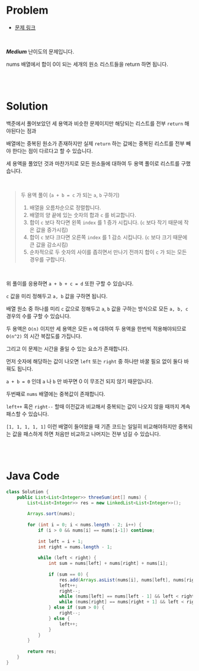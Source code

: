 # Problem

- [문제 링크](https://leetcode.com/problems/3sum/)

<br>

*__Medium__* 난이도의 문제입니다.

nums 배열에서 합이 0이 되는 세개의 원소 리스트들을 return 하면 됩니다.

<br><br>

# Solution

백준에서 풀어보았던 세 용액과 비슷한 문제이지만 해당되는 리스트를 전부 `return` 해야된다는 점과

배열에는 중복된 원소가 존재하지만 실제 `return` 하는 값에는 중복된 리스트를 전부 빼야 한다는 점이 다르다고 할 수 있습니다.

세 용액을 풀었던 것과 마찬가지로 모든 원소들에 대하여 두 용액 풀이로 리스트를 구했습니다.

<br>

> 두 용액 풀이 (`a + b = c` 가 되는 `a`, `b` 구하기)
> 1. 배열을 오름차순으로 정렬합니다.
> 2. 배열의 양 끝에 있는 숫자의 합과 `c` 를 비교합니다.
> 3. 합이 `c` 보다 작다면 왼쪽 `index` 를 1 증가 시킵니다. (`c` 보다 작기 때문에 작은 값을 증가시킴)
> 4. 합이 `c` 보다 크다면 오른쪽 `index` 를 1 감소 시킵니다. (`c` 보다 크기 때문에 큰 값을 감소시킴)
> 5. 순차적으로 두 숫자의 사이를 좁히면서 만나기 전까지 합이 `c` 가 되는 모든 경우를 구합니다.

<br>

위 풀이를 응용하면 `a + b + c = d` 또한 구할 수 있습니다.

`c` 값을 미리 정해두고 `a, b` 값을 구하면 됩니다.

배열 원소 중 하나를 미리 `c` 값으로 정해두고 `a`, `b` 값을 구하는 방식으로 모든 `a, b, c` 경우의 수를 구할 수 있습니다.

두 용액은 `O(n)` 이지만 세 용액은 모든 `n` 에 대하여 두 용액을 한번씩 적용해야되므로 `O(n^2)` 의 시간 복잡도를 가집니다.

그리고 이 문제는 시간을 줄일 수 있는 요소가 존재합니다.

먼저 숫자에 해당하는 값이 나오면 `left` 또는 `right` 중 하나만 바꿀 필요 없이 둘다 바꿔도 됩니다.

`a + b = 0` 인데 `a` 나 `b` 만 바꾸면 0 이 무조건 되지 않기 때문입니다.

두번째로 `nums` 배열에는 중복값이 존재합니다.

`left++` 혹은 `right--` 할때 이전값과 비교해서 중복되는 값이 나오지 않을 때까지 계속 패스할 수 있습니다.

`[1, 1, 1, 1, 1]` 이런 배열이 들어왔을 때 기존 코드는 일일히 비교해야하지만 중복되는 값을 패스하게 하면 처음만 비교하고 나머지는 전부 넘길 수 있습니다.

<br><br>

# Java Code

```java
class Solution {
    public List<List<Integer>> threeSum(int[] nums) {
        List<List<Integer>> res = new LinkedList<List<Integer>>();
        
        Arrays.sort(nums);
        
        for (int i = 0; i < nums.length - 2; i++) {
            if (i > 0 && nums[i] == nums[i-1]) continue;
            
            int left = i + 1;
            int right = nums.length - 1;
            
            while (left < right) {
                int sum = nums[left] + nums[right] + nums[i];
                
                if (sum == 0) {
                    res.add(Arrays.asList(nums[i], nums[left], nums[right]));
                    left++;
                    right--;
                    while (nums[left] == nums[left - 1] && left < right) left++;
                    while (nums[right] == nums[right + 1] && left < right) right--;
                } else if (sum > 0) {
                    right--;
                } else {
                    left++;
                }
            }
        }
        
        return res;
    }
}
```